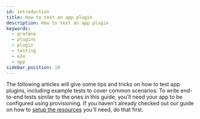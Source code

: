 ```yaml
---
id: introduction
title: How to test an app plugin
description: How to test an app plugin
keywords:
  - grafana
  - plugins
  - plugin
  - testing
  - e2e
  - app
sidebar_position: 10
---
```


The following articles will give some tips and tricks on how to test app plugins, including example tests to cover common scenarios. To write end-to-end tests similar to the ones in this guide, you'll need your app to be configured using provisioning. If you haven't already checked out our guide on how to [setup the resources](../setup-resources.md) you'll need, do that first.

<DocLinkList />
